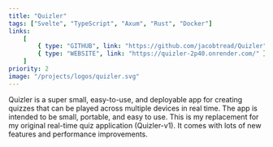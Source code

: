 ```yaml
---
title: "Quizler"
tags: ["Svelte", "TypeScript", "Axum", "Rust", "Docker"]
links:
    [
        { type: "GITHUB", link: "https://github.com/jacobtread/Quizler" },
        { type: "WEBSITE", link: "https://quizler-2p40.onrender.com/" },
    ]
priority: 2
image: "/projects/logos/quizler.svg"
---
```


Quizler is a super small, easy-to-use, and deployable app for creating quizzes that can be played across multiple devices in real time. The app is intended to be small, portable, and easy to use. This is my replacement for my original real-time quiz application (Quizler-v1). It comes with lots of new features and performance improvements.
